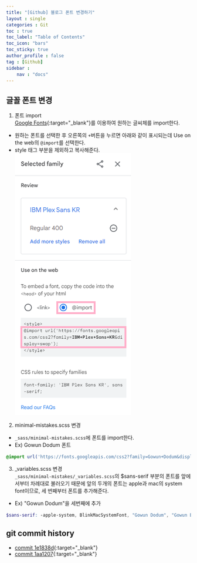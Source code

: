 ```yaml
---
title: "[Github] 블로그 폰트 변경하기"
layout : single
categories : Git
toc : true
toc_label: "Table of Contents"
toc_icon: "bars"
toc_sticky: true
author_profile : false
tag : [Github]
sidebar :
    nav : "docs"
---
```


## 글꼴 폰트 변경
1. 폰트 import  
[Google Fonts](https://fonts.google.com/?subset=korean){:target="_blank"}를 이용하여 원하는 글씨체를 import한다.
- 원하는 폰트를 선택한 후 오른쪽의 `+`버튼을 누르면 아래와 같이 표시되는데 Use on the web의 `@import`를 선택한다.
- style 태그 부분을 제외하고 복사해준다.  
  ![images](/images/2022-10-24-fonts/fonts.png)

2. minimal-mistakes.scss 변경
- `_sass/minimal-mistakes.scss`에 폰트를 import한다.
- Ex) Gowun Dodum 폰트
```scss
@import url('https://fonts.googleapis.com/css2?family=Gowun+Dodum&display=swap'); // Gowun Dodum
```

3. _variables.scss 변경  
`_sass/minimal-mistakes/_variables.scss`의 $sans-serif 부분의 폰트를 앞에서부터 차례대로 불러오기 때문에 
앞의 두개의 폰트는 apple과 mac의 system font이므로, 세 번째부터 폰트를 추가해준다.
- Ex) "Gowun Dodum"을 세번째에 추가
```scss
$sans-serif: -apple-system, BlinkMacSystemFont, "Gowun Dodum", "Gowun Batang", "IBM Plex Sans KR", "Poor Story", "Roboto", "Segoe UI",
```

## git commit history
- [commit 1e1838d](https://github.com/seoyh1104/seoyh1104.github.io/commit/1e1838d){:target="_blank"}
- [commit 1aa1207](https://github.com/seoyh1104/seoyh1104.github.io/commit/1aa1207){:target="_blank"}